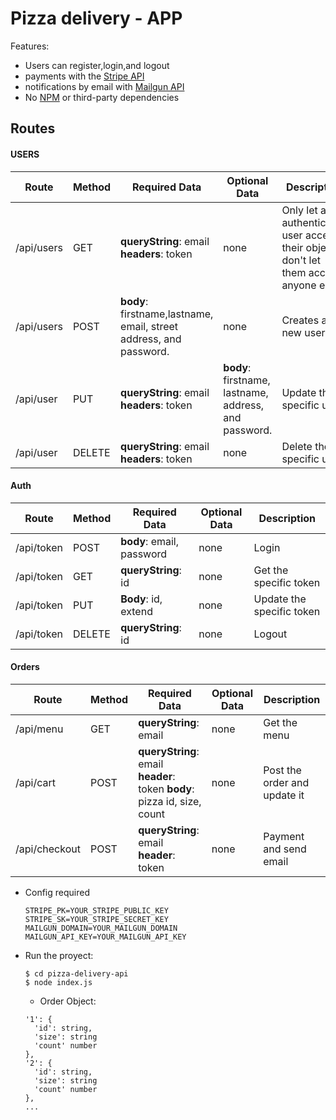 # Pizza delivery - APP

Features:
- Users can register,login,and logout
- payments with the [Stripe API](https://stripe.com/docs/api)
- notifications by email with [Mailgun API](https://documentation.mailgun.com/en/latest/api_reference.html)
- No [NPM](https://docs.npmjs.com/about-npm/) or third-party dependencies
## Routes 
#### USERS
| Route | Method | Required Data | Optional Data | Description |
|--|--|--|--|--|
| /api/users | GET | **queryString**: email **headers**: token | none | Only let an authenticated user access their object, don't let them access anyone else |
| /api/users | POST | **body**: firstname,lastname, email, street address, and password.| none | Creates a new user |
| /api/user | PUT | **queryString**: email **headers**: token | **body**: firstname, lastname, address, and password. | Update the specific user|
| /api/user | DELETE | **queryString**: email **headers**: token | none | Delete the specific user|


#### Auth
| Route | Method | Required Data | Optional Data | Description |
|--|--|--|--|--|
| /api/token | POST | **body**: email, password | none | Login |
| /api/token | GET | **queryString**: id | none | Get the specific token |
| /api/token | PUT | **Body**: id, extend | none | Update the specific token |
| /api/token | DELETE | **queryString**: id  | none | Logout |




#### Orders
| Route | Method | Required Data | Optional Data | Description |
|--|--|--|--|--|
| /api/menu | GET | **queryString**: email | none | Get the menu |
| /api/cart | POST | **queryString**: email **header**: token **body**: pizza id, size, count | none | Post the order and update it|
| /api/checkout | POST | **queryString**: email **header**: token | none | Payment and send email |


- Config required
  ```text
  STRIPE_PK=YOUR_STRIPE_PUBLIC_KEY
  STRIPE_SK=YOUR_STRIPE_SECRET_KEY
  MAILGUN_DOMAIN=YOUR_MAILGUN_DOMAIN
  MAILGUN_API_KEY=YOUR_MAILGUN_API_KEY

- Run the proyect:
  ```console
  $ cd pizza-delivery-api
  $ node index.js
  ```

  - Order Object:
  ```console
  '1': {
    'id': string,
    'size': string
    'count' number
  },
  '2': {
    'id': string,
    'size': string
    'count' number
  },
  ...
  ```